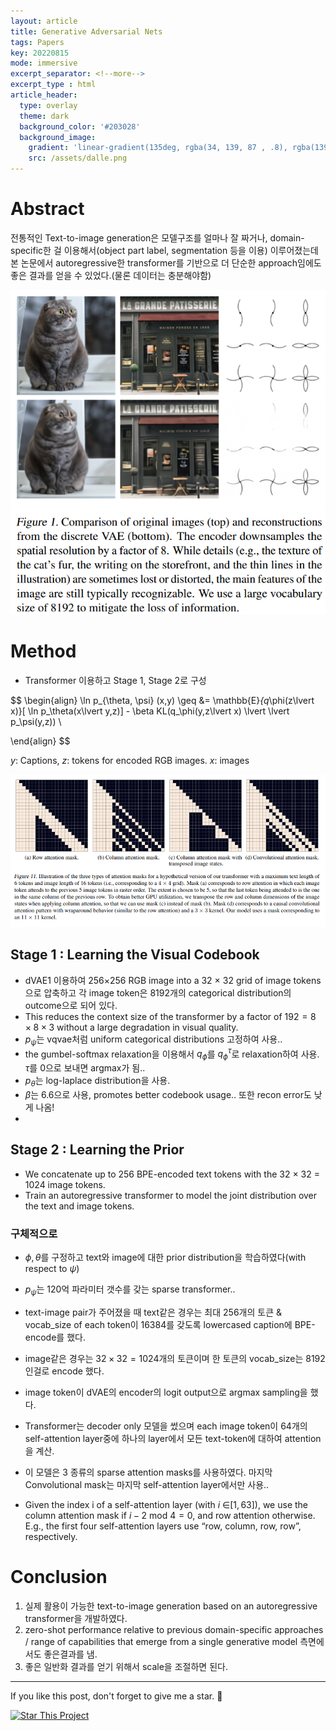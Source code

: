 ```yaml
---
layout: article
title: Generative Adversarial Nets
tags: Papers
key: 20220815
mode: immersive
excerpt_separator: <!--more-->
excerpt_type : html
article_header:
  type: overlay
  theme: dark
  background_color: '#203028'
  background_image:
    gradient: 'linear-gradient(135deg, rgba(34, 139, 87 , .8), rgba(139, 34, 139, .8))'
    src: /assets/dalle.png
---
```


# Abstract
전통적인 Text-to-image generation은 모델구조를 얼마나 잘 짜거나, domain-specific한 걸 이용해서(object part label, segmentation 등을 이용) 이루어졌는데 본 논문에서 autoregressive한 transformer를 기반으로 더 단순한 approach임에도 좋은 결과를 얻을 수 있었다.(물론 데이터는 충분해야함)

![dalle_fig1](/assets/dalle_fig1.png)

<!--more-->

# Method

- Transformer 이용하고 Stage 1, Stage 2로 구성

$$
\begin{align}
\ln p_{\theta, \psi} (x,y) \geq &= \mathbb{E}_{q_\phi(z\lvert x)}[ \ln p_\theta(x\lvert y,z)] - \beta KL(q_\phi(y,z\lvert x) \lvert \lvert p_\psi(y,z)) \\ 
                                 
\end{align}
$$

$y$: Captions, $z$: tokens for encoded RGB images. $x$: images

![dalle_fig2](/assets/dalle_fig2.png)

## Stage 1 : Learning the Visual Codebook

- dVAE1 이용하여 256×256 RGB image into a 32 × 32 grid of image tokens으로 압축하고 각 image token은 8192개의 categorical distribution의 outcome으로 되어 있다.
- This reduces the context size of the transformer by a factor of $192=8\times 8\times 3$ without a large degradation in visual quality.
- $p_\psi$는 vqvae처럼 uniform categorical distributions 고정하여 사용..
- the gumbel-softmax relaxation을 이용해서 $q_\phi$를 $q_\phi^\tau$로 relaxation하여 사용. $\tau$를 0으로 보내면 argmax가 됨.. 
- $p_\theta$는 log-laplace distribution을 사용.
- $\beta$는 6.6으로 사용, promotes better codebook usage.. 또한 recon error도 낮게 나옴!
- 
## Stage 2 : Learning the Prior

- We concatenate up to 256 BPE-encoded text tokens with the 32 × 32 = 1024 image tokens.
- Train an autoregressive transformer to model the joint distribution over the text and image tokens.

### 구체적으로

- $\phi, \theta$를 구정하고 text와 image에 대한 prior distribution을 학습하였다(with respect to $\psi$)
- $p_\psi$는 120억 파라미터 갯수를 갖는 sparse transformer..
- text-image pair가 주어졌을 때 text같은 경우는 최대 256개의 토큰 & vocab_size of each token이 16384를 갖도록 lowercased caption에 BPE-encode를 했다.
- image같은 경우는 $32\times 32=1024$개의 토큰이며 한 토큰의 vocab_size는 8192인걸로 encode 했다.

- image token이 dVAE의 encoder의 logit output으로 argmax sampling을 했다.

- Transformer는 decoder only 모델을 썼으며 each image token이 64개의 self-attention layer중에 하나의 layer에서 모든 text-token에 대하여 attention을 계산.
- 이 모델은 3 종류의 sparse attention masks를 사용하였다. 마지막 Convolutional mask는 마지막 self-attention layer에서만 사용..
- Given the index i of a self-attention layer (with $i$ ∈$[1, 63]$), we use the column attention mask if $i − 2$ mod $4 = 0$, and row attention otherwise. E.g., the first four self-attention layers use “row, column, row, row”, respectively.

# Conclusion

1. 실제 활용이 가능한 text-to-image generation based on an autoregressive transformer을 개발하였다.
2. zero-shot performance relative to previous domain-specific approaches / range of capabilities that emerge from a single generative model 측면에서도 좋은결과를 냄.
3. 좋은 일반화 결과를 얻기 위해서 scale을 조절하면 된다.

---

If you like this post, don't forget to give me a star. :star2:

[![Star This Project](https://img.shields.io/github/stars/hscho100/hscho100.github.io.svg?label=Stars&style=social)](https://github.com/hscho100/hscho100.github.io/)
